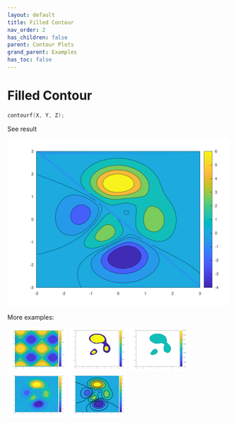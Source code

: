 ```yaml
---
layout: default
title: Filled Contour
nav_order: 2
has_children: false
parent: Contour Plots
grand_parent: Examples
has_toc: false
---
```

# Filled Contour

```cpp
contourf(X, Y, Z);
```


See result

[![example_contourf_1](../contour_plots/contourf/contourf_1.svg)](https://github.com/alandefreitas/matplotplusplus/blob/master/examples/contour_plots/contourf/contourf_1.cpp)

More examples:
    
[![example_contourf_2](../contour_plots/contourf/contourf_2_thumb.png)](https://github.com/alandefreitas/matplotplusplus/blob/master/examples/contour_plots/contourf/contourf_2.cpp)  [![example_contourf_3](../contour_plots/contourf/contourf_3_thumb.png)](https://github.com/alandefreitas/matplotplusplus/blob/master/examples/contour_plots/contourf/contourf_3.cpp)  [![example_contourf_4](../contour_plots/contourf/contourf_4_thumb.png)](https://github.com/alandefreitas/matplotplusplus/blob/master/examples/contour_plots/contourf/contourf_4.cpp)  [![example_contourf_5](../contour_plots/contourf/contourf_5_thumb.png)](https://github.com/alandefreitas/matplotplusplus/blob/master/examples/contour_plots/contourf/contourf_5.cpp)  [![example_contourf_6](../contour_plots/contourf/contourf_6_thumb.png)](https://github.com/alandefreitas/matplotplusplus/blob/master/examples/contour_plots/contourf/contourf_6.cpp)

  



<!-- Generated with mdsplit: https://github.com/alandefreitas/mdsplit -->
